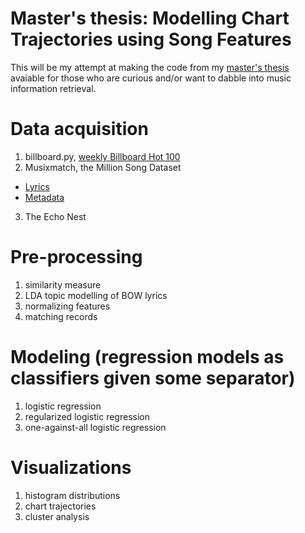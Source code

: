 # Master's thesis: Modelling Chart Trajectories using Song Features
This will be my attempt at making the code from my [master's thesis](https://uwspace.uwaterloo.ca/handle/10012/14937) avaiable for those who are curious and/or want to dabble into music information retrieval. 

# Data acquisition
1. billboard.py, [weekly Billboard Hot 100](https://www.billboard.com/charts/hot-100/1958-08-04)
2. Musixmatch, the Million Song Dataset 
  * [Lyrics](http://millionsongdataset.com/sites/default/files/AdditionalFiles/mxm_dataset.db)
  * [Metadata](http://millionsongdataset.com/sites/default/files/AdditionalFiles/track_metadata.db)

3. The Echo Nest

# Pre-processing
1. similarity measure 
2. LDA topic modelling of BOW lyrics
3. normalizing features
4. matching records

# Modeling (regression models as classifiers given some separator)
1. logistic regression
2. regularized logistic regression
3. one-against-all logistic regression

# Visualizations 
1. histogram distributions
2. chart trajectories
3. cluster analysis
